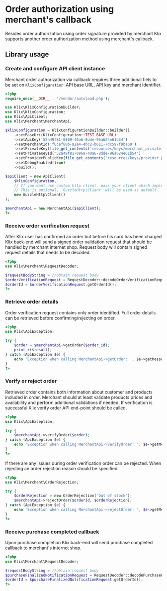 # Order authorization using merchant's callback

Besides order authorization using order signature provided by merchant Klix supports another order authorization method using merchant's callback.

## Library usage

### Create and configure API client instance

Merchant order authorization via callback requires three additional fiels to be set on `KlixConfiguration`: API base URL, API key and merchant identifier.

```php
<?php
require_once(__DIR__ . '/vendor/autoload.php');

use Klix\KlixConfigurationBuilder;
use Klix\KlixConfiguration;
use Klix\ApiClient;
use Klix\Merchant\MerchantApi;

$klixConfiguration = KlixConfigurationBuilder::builder()
    ->setBaseUri(KlixConfiguration::TEST_BASE_URL)
    ->setApiKey('52a49f81-0869-40a6-8dde-96a624e61b54')
    ->setMerchantId('f6cef80b-92a4-4bc2-b611-7dc597f9ba60')
    ->setPrivateKey(file_get_contents('resources/keys/merchant_private_key.pem'))
    ->setPrivateKeyId('52a49f81-0869-40a6-8dde-96a624e61b54')
    ->setProviderPublicKey(file_get_contents('resources/keys/provider_public_key.pem'))
    ->setDebugEnabled(true)
    ->build();

$apiClient = new ApiClient(
	$klixConfiguration,
	// If you want use custom http client, pass your client which implements `GuzzleHttp\ClientInterface`.
    // This is optional, `GuzzleHttp\Client` will be used as default.
    new GuzzleHttp\Client()
);

$merchantApi = new MerchantApi($apiClient);
?>
```

### Receive order verification request

After Klix user has confirmed an order but before his card has been charged Klix back-end will send a signed order validation request that should be handled by merchant internet shop. Request body will contain signed request details that needs to be decoded. 

```php
<?php
use Klix\Merchant\RequestDecoder;

$requestBodyString = //obtain request body
$orderVerificationRequest = RequestDecoder::decodeOrderVerificationRequest($requestBodyString, $apiConfiguration);
$orderId = $orderVerificationRequest.getOrderId();
?>
```

### Retrieve order details

Order verification request contains only order identified. Full order details can be retrieved before confirming/rejecting on order.

```php
<?php
use Klix\ApiException;

try {
    $order = $merchantApi->getOrder($order_id);
    print_r($result);
} catch (ApiException $e) {
    echo 'Exception when calling MerchantApi->getOrder: ', $e->getMessage(), PHP_EOL;
}
?>
```

### Verify or reject order

Retrieved order contains both information about customer and products included in order. Merchant should at least validate products prices and availability and perform additional validations if needed.
If verification is successful Klix verify order API end-point should be called.

```php
<?php
use Klix\ApiException;

try {
    $merchantApi->verifyOrder($order);
} catch (ApiException $e) {
    echo 'Exception when calling MerchantApi->verifyOrder: ', $e->getMessage(), PHP_EOL;
}
?>
```

If there are any issues during order verification order can be rejected. When rejecting an order rejection reason should be specified. 

```php
<?php
use Klix\Merchant\OrderRejection;

try {
	$orderRejection = new OrderRejection('Out of stock');
    $merchantApi->rejectOrder($orderId, $orderRejection);
} catch (ApiException $e) {
    echo 'Exception when calling MerchantApi->rejectOrder: ', $e->getMessage(), PHP_EOL;
}
?>
```

### Receive purchase completed callback

Upon purchase completion Klix back-end will send purchase completed callback to merchant's internet shop. 

```php
<?php
use Klix\Merchant\RequestDecoder;

$requestBodyString = //obtain request body
$purchaseFinalizedNotificationRequest = RequestDecoder::decodePurchaseFinalizedNotificationRequest($requestBodyString, $apiConfiguration);
$orderId = $purchaseFinalizedNotificationRequest.getOrderId();
?>
```
